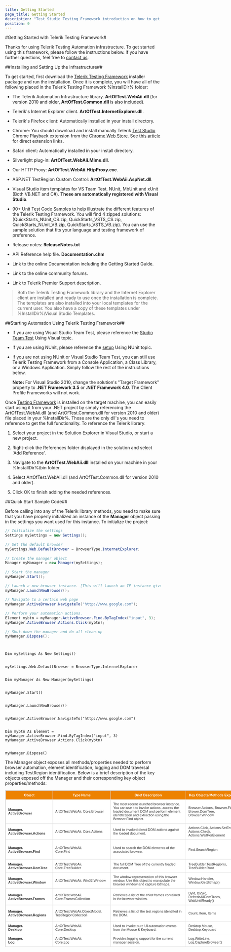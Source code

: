 ```yaml
---
title: Getting Started
page_title: Getting Started
description: "Test Studio Testing Framework introduction on how to get started with coded automation tests."
position: 0
---
```


<style>
table.docs {
font-family: verdana,arial,sans-serif;
font-size:11px;
color:#333333;
border: 1px solid #dbdbdb;
border-collapse: collapse;
table-layout: fixed;
width: 930px;
}
table.docs th {
color:#fff;
background-color:#ed8200;
border: 1px solid #dbdbdb;
padding: 8px;
}
table.docs tr {
background-color:#ffffff;
}
table.docs td {
border: 1px solid #dbdbdb;
padding: 8px;
}

</style>

#Getting Started with Telerik Testing Framework#

Thanks for using Telerik Testing Automation infrastructure. To get started using this framework, please follow the instructions below. If you have further questions, feel free to <a href="http://www.telerik.com/account/support-tickets/available-support-list.aspx" target="_blank">contact us</a>.


##Installing and Setting Up the Infrastructure##

To get started, first download the <a href="https://www.telerik.com/teststudio/testing-framework" target="_blank">Telerik Testing Framework</a> installer package and run the installation. Once it is complete, you will have all of the following placed in the Telerik Testing Framework %InstallDir% folder:

* The Telerik Automation Infrastructure library. **ArtOfTest.WebAii.dll** (for version 2010 and older, **ArtOfTest.Common.dll** is also included).

* Telerik's Internet Explorer client. **ArtOfTest.InternetExplorer.dll**.

* Telerik's Firefox client: Automatically installed in your install directory.

* Chrome: You should download and install manually Telerik <a href="http://www.telerik.com/teststudio" target="_blank">Test Studio</a> Chrome Playback extension from the <a href="https://chrome.google.com/webstore/category/extensions" target="_blank">Chrome Web Store</a>. See <a href="/troubleshooting-guide/browser-inconsistencies-tg/extensions-disabled-in-chrome" target="_blank">this article</a> for direct extension links.

* Safari client: Automatically installed in your install directory.

* Silverlight plug-in: **ArtOfTest.WebAii.Mime.dll**.

* Our HTTP Proxy: **ArtOfTest.WebAii.HttpProxy.exe**.

* ASP.NET TestRegion Custom Control: **ArtOfTest.WebAii.AspNet.dll**.

* Visual Studio item templates for VS Team Test, NUnit, MbUnit and xUnit (Both VB.NET and C#). **These are automatically registered with Visual Studio**.

* 90+ Unit Test Code Samples to help illustrate the different features of the Telerik Testing Framework. You will find 4 zipped solutions: (QuickStarts_NUnit_CS.zip, QuickStarts_VSTS_CS.zip, QuickStarts_NUnit_VB.zip, QuickStarts_VSTS_VB.zip). You can use the sample solution that fits your language and testing framework of preference.

* Release notes: **ReleaseNotes.txt**

* API Reference help file. **Documentation.chm**

* Link to the online Documentation including the Getting Started Guide.

* Link to the online community forums.

* Link to Telerik Premier Support description.

> Both the Telerik Testing Framework library and the Internet Explorer client are installed and ready to use once the installation is complete. The templates are also installed into your local templates for the current user. You also have a copy of these templates under %InstallDir%\Visual Studio Templates\.

##Starting Automation Using Telerik Testing Framework##

* If you are using Visual Studio Team Test, please reference the <a href="/testing-framework/using-vs-team-test" target="_blank">Studio Team Test</a> Using Visual  topic.

* If you are using NUnit, please reference the <a href="/testing-framework/using-nunit" target="_blank">setup</a> Using NUnit topic.

* If you are not using NUnit or Visual Studio Team Test, you can still use Telerik Testing Framework from a Console Application, a Class Library, or a Windows Application. Simply follow the rest of the instructions below. 

	**Note:** For Visual Studio 2010, change the solution's "Target Framework" property to **.NET Framework 3.5** or **.NET Framework 4.0**. The Client Profile Frameworks will not work.

Once <a href="https://www.telerik.com/teststudio/testing-framework" target="_blank">Testing Framework</a> is installed on the target machine, you can easily start using it from your .NET project by simply referencing the ArtOfTest.WebAii.dll (and ArtOfTest.Common.dll for version 2010 and older) file placed in your %InstallDir%. Those are the only dll's you need to reference to get the full functionality. To reference the Telerik library:

1. Select your project in the Solution Explorer in Visual Studio, or start a new project.

2. Right-click the References folder displayed in the solution and select 'Add Reference'.

3. Navigate to the **ArtOfTest.WebAii.dll** installed on your machine in your %InstallDir%\bin folder.

4. Select ArtOfTest.WebAii.dll (and ArtOfTest.Common.dll for version 2010 and older).

5. Click OK to finish adding the needed references.

##Quick Start Sample Code##

Before calling into any of the Telerik library methods, you need to make sure that you have properly initialized an instance of the **Manager** object passing in the settings you want used for this instance. To initialize the project:

```C#
// Initialize the settings
Settings mySettings = new Settings();
 
// Set the default browser
mySettings.Web.DefaultBrowser = BrowserType.InternetExplorer;
 
// Create the manager object
Manager myManager = new Manager(mySettings);
 
// Start the manager
myManager.Start();
 
// Launch a new browser instance. [This will launch an IE instance given the setting above]
myManager.LaunchNewBrowser();
 
// Navigate to a certain web page
myManager.ActiveBrowser.NavigateTo("http://www.google.com");
 
// Perform your automation actions.
Element mybtn = myManager.ActiveBrowser.Find.ByTagIndex("input", 3);
myManager.ActiveBrowser.Actions.Click(mybtn);
 
// Shut-down the manager and do all clean-up
myManager.Dispose();
```
```VB


Dim mySettings As New Settings()
 

mySettings.Web.DefaultBrowser = BrowserType.InternetExplorer
 

Dim myManager As New Manager(mySettings)
 

myManager.Start()
 

myManager.LaunchNewBrowser()
 

myManager.ActiveBrowser.NavigateTo("http://www.google.com")
 

Dim mybtn As Element = myManager.ActiveBrowser.Find.ByTagIndex("input", 3)
myManager.ActiveBrowser.Actions.Click(mybtn)
 

myManager.Dispose()
```

The Manager object exposes all methods/properties needed to perform browser automation, element identification, logging and DOM traversal including TestRegion identification. Below is a brief description of the key objects exposed off the Manager and their corresponding key object properties/methods:

<table class="docs">
<tr>
	<th>Object</th><th>Type Name</th><th>Brief Description</th><th>Key Objects/Methods Exposed</th><th>Quick Start Tutorials</th>
</tr>
<tr>
	<td><b>Manager.<br>ActiveBrowser</b></td>
	<td>ArtOfTest.WebAii.
Core.Browser</td>
	<td>The most recent launched browser instance. You can use it to invoke actions, access the loaded document DOM and perform element identification and extraction using the Browser.Find object.</td>
	<td>Browser.Actions, Browser.Find, Brower.DomTree, Browser.Window</td>
	<td><a href="/testing-framework/automate-browser-actions" target="_blank">Automating Browser Actions</a>, <a href="/testing-framework/write-tests-in-code/intermediate-topics-wtc/element-identification-wtc/finding-page-elements" target="_blank">Finding Page Elements</a>, <a href="/testing-framework/write-tests-in-code/advanced-topics-wtc/multi-browser-support" target="_blank">Multi-Browser Instance Support</a>, <a href="/testing-framework/write-tests-in-code/advanced-topics-wtc/javascript-wtc/invoking-javascript" target="_blank">JavaScript Support</a></td>
</tr>
<tr>
	<td><b>Manager.
ActiveBrowser.Actions</b></td>
	<td>ArtOfTest.WebAii.
Core.Actions</td>
	<td>Used to invoked direct DOM actions against the loaded document.</td>
	<td>Actions.Click, Actions.SetText, Actions.Check, Actions.WaitForElement</td>
	<td><a href="/testing-framework/automate-browser-actions" target="_blank">Automating Browser Actions</a>, <a href="/testing-framework/write-tests-in-code/intermediate-topics-wtc/ajax-support" target="_blank">Ajax Support</a>, <a href="/testing-framework/write-tests-in-code/advanced-topics-wtc/javascript-wtc/invoking-javascript" target="_blank">JavaScript Support</a></td>
</tr>
<tr>
	<td><b>Manager.
ActiveBrowser.Find</b></td>
	<td>ArtOfTest.WebAii.<br>Core.Find</td>
	<td>Used to search the DOM elements of the associated browser.</td>
	<td>Find.SearchRegion</td>
	<td><a href="/testing-framework/write-tests-in-code/intermediate-topics-wtc/element-identification-wtc/finding-page-elements" target="_blank">Finding Page Elements</a>, <a href="/testing-framework/write-tests-in-code/advanced-topics-wtc/test-regions-wtc/introduction" target="_blank">Introduction to TestRegions</a>, <a href="/testing-framework/write-tests-in-code/intermediate-topics-wtc/element-identification-wtc/find-param-as-xml-data" target="_blank">FindParams as External Xml DataSource</a></td>
</tr>
<tr>
	<td><b>Manager.
ActiveBrowser.DomTree</b></td>
	<td>ArtOfTest.WebAii.
Core.TreeBuilder</td>
	<td>The full DOM Tree of the currently loaded document.</td>
	<td>TreeBuilder.TestRegion's, TreeBuilder.Root</td>
	<td><a href="/testing-framework/write-tests-in-code/intermediate-topics-wtc/element-identification-wtc/finding-page-elements" target="_blank">Finding Page Elements</a></td>
</tr>
<tr>
	<td><b>Manager.
ActiveBrowser.Window</b></td>
	<td>ArtOfTest.WebAii.
Win32.Window</td>
	<td>The window representation of this browser window. Use this object to manipulate the browser window and capture bitmaps.</td>
	<td>Window.Handler, Window.GetBitmap()</td>
	<td><a href="/testing-framework/write-tests-in-code/intermediate-topics-wtc/win32-windows" target="_blank">Native Win32 Windows Handling</a>, <a href="/testing-framework/write-tests-in-code/intermediate-topics-wtc/visual-capturing" target="_blank">Visual Capturing</a></td>
</td>
</tr>
<tr>
	<td><b>Manager.
ActiveBrowser.Frames</b></td>
	<td>ArtOfTest.WebAii.
Core.FramesCollection</td>
	<td>Retrieves a list of the child frames contained in the browser window.</td>
	<td>ById, BySrc, RefreshAllDomTrees, WaitUntilReady()</td>
	<td><a href="/testing-framework/write-tests-in-code/advanced-topics-wtc/frames-support" target="_blank">Frames Support</a></td>
</tr>
<tr>
	<td><b>Manager.
ActiveBrowser.Regions</b></td>
	<td>ArtOfTest.WebAii.ObjectModel.
TestRegionCollection</td>
	<td>Retrieves a list of the test regions identified in the DOM.</td>
	<td>Count, Item, Items</td>
	<td><a href="/testing-framework/write-tests-in-code/advanced-topics-wtc/test-regions-wtc/introduction" target="_blank">Introduction to TestRegions</a>, <a href="/testing-framework/write-tests-in-code/advanced-topics-wtc/test-regions-wtc/asp-net-tr-control" target="_blank">Using Asp.Net TestRegion Control</a></td>
</td>
<tr>
	<td><b>Manager.<br>Desktop</b></td>
	<td>ArtOfTest.WebAii.<br>Core.Desktop</td>
	<td>Used to invoke pure UI automation events from the Mouse & Keyboard.</td>
	<td>Desktop.Mouse, Desktop.Keyboard</td>
	<td><a href="/testing-framework/automate-browser-actions" target="_blank">Automating Browser Actions</a></td>
</td>
<tr>
	<td><b>Manager.<br>Log</b></td>
	<td>ArtOfTest.WebAii.<br>Core.Log</td>
	<td>Provides logging support for the current manager session.</td>
	<td>Log.WriteLine, Log.CaptureBrowser()</td>
	<td>none</td>
</td>
</tr>
</table>